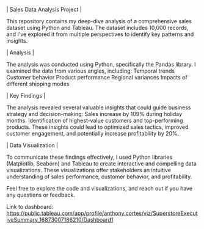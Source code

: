 | Sales Data Analysis Project |

This repository contains my deep-dive analysis of a comprehensive sales dataset using Python and Tableau. The dataset includes 10,000 records, and I've explored it from multiple perspectives to identify key patterns and insights.


| Analysis |

The analysis was conducted using Python, specifically the Pandas library. I examined the data from various angles, including:
Temporal trends
Customer behavior
Product performance
Regional variances
Impacts of different shipping modes

| Key Findings |

The analysis revealed several valuable insights that could guide business strategy and decision-making:
Sales increase by 109% during holiday months.
Identification of highest-value customers and top-performing products.
These insights could lead to optimized sales tactics, improved customer engagement, and potentially increase profitability by 20%.

| Data Visualization |

To communicate these findings effectively, I used Python libraries (Matplotlib, Seaborn) and Tableau to create interactive and compelling data visualizations. These visualizations offer stakeholders an intuitive understanding of sales performance, customer behavior, and profitability.

Feel free to explore the code and visualizations, and reach out if you have any questions or feedback.

Link to dashboard: https://public.tableau.com/app/profile/anthony.cortes/viz/SuperstoreExecutiveSummary_16873007186210/Dashboard1
